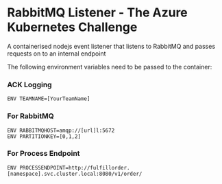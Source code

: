 # RabbitMQ Listener - The Azure Kubernetes Challenge
A containerised nodejs event listener that listens to RabbitMQ and passes requests on to an internal endpoint

The following environment variables need to be passed to the container:

### ACK Logging
```
ENV TEAMNAME=[YourTeamName]
```
### For RabbitMQ
```
ENV RABBITMQHOST=amqp://[url]l:5672
ENV PARTITIONKEY=[0,1,2]
```
### For Process Endpoint
```
ENV PROCESSENDPOINT=http://fulfillorder.[namespace].svc.cluster.local:8080/v1/order/
```
